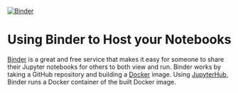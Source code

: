 [![Binder](https://mybinder.org/badge_logo.svg)]([https://github.com/basim103/tdi-12-day-binder](https://github.com/basim103/tdi-12-day-binder.git))

# Using Binder to Host your Notebooks
[Binder](https://mybinder.org) is a great and free service that makes it easy for someone to share their Jupyter notebooks for others to both view and run. Binder works by taking a GitHub repository and building a [Docker](https://www.docker.com) image. Using [JupyterHub](https://jupyterhub.readthedocs.io/en/latest/), Binder runs a Docker container of the built Docker image.
